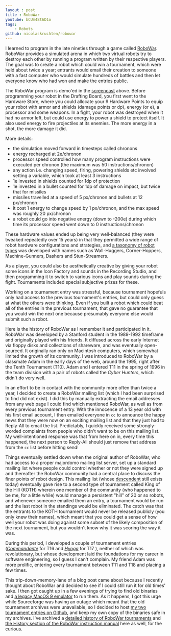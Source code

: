 ```yaml
---
layout : post
title : RoboWar
youtube: bCUm48t6D1o
tags:
    - Robots
github: nicolaskruchten/robowar
--- 
```


I learned to program in the late nineties through a game called [RoboWar][rw]. RoboWar provides a simulated arena in which two virtual robots try to destroy each other by running a program written by their respective players. The goal was to create a robot which could win a tournament, which were held about twice a year; entrants would email their creation to someone with a fast computer who would simulate hundreds of battles and then let everyone know who had won and make the entries public.

<!-- more -->

The RoboWar program is demo'ed in the [screencast][yt] above. Before programming your robot in the Drafting Board, you first went to the Hardware Store, where you could allocate your 9 Hardware Points to equip your robot with armor and shields (damage points or dp), energy (or e), a processor and some weapons. In a fight, your robot was destroyed when it had no armor left, but could use energy to power a shield to protect itself. It also used energy to fire projectiles at its enemies. The more energy in a shot, the more damage it did. 

More details:

* the simulation moved forward in timesteps called chronons
* energy recharged at 2e/chronon
* processor speed controlled how many program instructions were executed per chronon (the maximum was 50 instructions/chronon)
* any action i.e. changing speed, firing, powering shields etc involved setting a variable, which took at least 3 instructions
* 1e invested in shields counted for 1dp of protection
* 1e invested in a bullet counted for 1dp of damage on impact, but twice that for missiles
* missiles travelled at a speed of 5 px/chronon and bullets at 12 px/chronon 
* it cost 1 energy to change speed by 1 px/chronon, and the max speed was roughly 20 px/chronon 
* a robot could go into negative energy (down to -200e) during which time its processor speed went down to 0 instructions/chronon

These hardware values ended up being very well-balanced (they were tweaked repeatedly over 15 years) in that they permitted a wide range of robot hardware configurations and strategies, and [a taxonomy of robot types][trd] was developed with names such as Wall-Huggers, Corner-Hoppers, Machine-Gunners, Dashers and Stun-Streamers.

As a player, you could also be aesthetically creative by giving your robot some icons in the Icon Factory and sounds in the Recording Studio, and then programming it to switch to various icons and play sounds during the fight. Tournaments included special subjective prizes for these.

Working on a tournament entry was stressful, because tournament hopefuls only had access to the previous tournament's entries, but could only guess at what the others were thinking. Even if you built a robot which could beat all of the entries in the previous tournament, that gave no guarantee that you would win the next one because presumably everyone else would submit such a robot. 

Here is the history of RoboWar as I remember it and participated in it. RoboWar was developed by a Stanford student in the 1989-1992 timeframe and originally played with his friends. It diffused across the early Internet via floppy disks and collections of shareware, and was eventually open-sourced. It originally ran only on Macintosh computers, which somewhat limited the growth of its community. I was introduced to RoboWar by a classmate Adam in the early days of the web, around the 1995, right after the Tenth Tournament (T10). Adam and I entered T11 in the spring of 1996 in the team division with a pair of robots called the *Cyber Hunters*, which didn't do very well.

In an effort to be in contact with the community more often than twice a year, I decided to create a RoboWar mailing list (which I had been surprised to find did not exist). I did this by manually extracting the email addresses from any web page I could find which mentioned RoboWar, as well as from every previous tournament entry. With the innocence of a 13 year old with his first email account, I then emailed everyone in `cc` to announce the happy news that they were now on an exciting mailing list and that they just had to Reply-All to email the list. Predictably, I quickly received some strongly-worded complaints from people who didn't want to be on this mailing list. My well-intentioned response was that from here on in, every time this happened, the next person to Reply-All should just remove that address from the `cc` list before hitting send!

Things eventually settled down when the original author of RoboWar, who had access to a proper majordomo mailing list server, set up a standard mailing list where people could control whether or not they were signed up and thereafter the RoboWar community had a central place to discuss the finer points of robot design. This mailing list (whose [descendent][ml] still exists today) eventually gave rise to a second type of tournament called King of the Hill (KOTH) wherein one member of the community (who happened to be me, for a little while) would manage a persistent "hill" of 20 or so robots, and whenever someone emailed them an entry, a tournament would be run and the last robot in the standings would be eliminated. The catch was that the entrants to the KOTH tournament would never be released publicly (you only knew their names), which meant that you could get a sense of how well your robot was doing against some subset of the likely composition of the next tournament, but you wouldn't know why it was scoring the way it was.

During this period, I developed a couple of tournament entries (*[Commandante][c]* for T16 and *[Hyoga][h]* for T17 ), neither of which was revolutionary, but whose development laid the foundations for my career in software engineering, so I guess I can't complain. My friend Adam was more prolific, entering every tournament between T11 and T18 and placing a few times. 

This trip-down-memory-lane of a blog post came about because I recently thought about RoboWar and decided to see if I could still run it for old times' sake. I then got caught up in a few evenings of trying to find old binaries and [a legacy MacOS 9 emulator][cb] to run them. As it happens, I got this urge while Sourceforge was having an outage which meant that the old tournament archives were unavailable, so I decided to host [my two tournament entries on Github][gh], and keep my own copy of the binaries safe in my archives. I've archived a [detailed history of RoboWar tournaments][ht] and [the History section of the RoboWar instruction manual][ht2] here as well, for the curious.

[h]: https://github.com/nicolaskruchten/robowar/blob/master/Hyoga.txt
[c]: https://github.com/nicolaskruchten/robowar/blob/master/Commandante.txt
[yt]: https://www.youtube.com/watch?v=bCUm48t6D1o
[rw]: http://robowar.sourceforge.net/RoboWar5/index.html
[gh]: https://github.com/nicolaskruchten/robowar
[trd]: /images/theory_of_robot_design.pdf
[ht]: /images/history_of_robowar.pdf
[ht2]: /images/RoboWar_History.pdf
[cb]: http://sheepshaver.cebix.net/
[ml]: http://groups.yahoo.com/group/robowar/